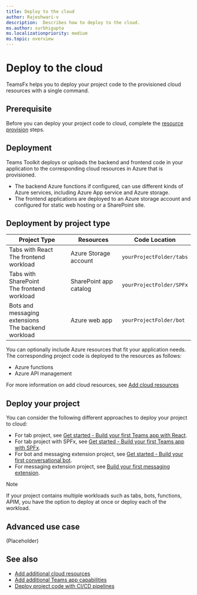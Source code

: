 ```yaml
---
title: Deploy to the cloud
author: Rajeshwari-v
description:  Describes how to deploy to the cloud.
ms.author: surbhigupta
ms.localizationpriority: medium
ms.topic: overview
---
```


# Deploy to the cloud 

TeamsFx helps you to deploy your project code to the provisioned cloud resources with a single command.

## Prerequisite

Before you can deploy your project code to cloud, complete the [resource provision](provision-in-the-cloud.md) steps.

## Deployment

Teams Toolkit deploys or uploads the backend and frontend code in your application to the corresponding cloud resources in Azure that is provisioned.

* The backend Azure functions if configured, can use different kinds of Azure services, including Azure App service and Azure storage.
* The frontend applications are deployed to an Azure storage account and configured for static web hosting or a SharePoint site.

## Deployment by project type

| Project Type|	Resources|	Code Location|
|-------------|----------|---------------|
|Tabs with React </br> The frontend workload|Azure Storage account|`yourProjectFolder/tabs`|
|Tabs with SharePoint </br> The frontend workload |SharePoint app catalog|`yourProjectFolder/SPFx`|
|Bots and messaging extensions </br> The backend workload | Azure web app|`yourProjectFolder/bot` |

You can optionally include Azure resources that fit your application needs. The corresponding project code is deployed to the resources as follows:

* Azure functions
* Azure API management

For more information on add cloud resources, see [Add cloud resources](add-cloud-resources.md)

## Deploy your project

You can consider the following different approaches to deploy your project to cloud:

* For tab project, see [Get started - Build your first Teams app with React](~/get-started/first-app-react.md?tabs=vscode#deploy-your-app-to-azure).
* For tab project with SPFx, see [Get started - Build your first Teams app with SPFx](~/get-started/first-app-spfx.md?tabs=cli#deploy-your-app-to-sharepoint).
* For bot and messaging extension project, see [Get started - Build your first conversational bot](~/get-started/first-app-bot.md?tabs=vscode#deploy-your-app-to-azure).  
* For messaging extension project, see [Build your first messaging extension](~/get-started/first-message-extension.md?tabs=vscode#deploy-your-app-to-azure).

> [!NOTE]
> If your project contains multiple workloads such as tabs, bots, functions, APIM, you have the option to deploy at once or deploy each of the workload.

## Advanced use case

(Placeholder)

## See also

* [Add additional cloud resources](~\toolkit\add-cloud-resources.md)
* [Add additional Teams app capabilities](~\toolkit\add-capabilities.md)
* [Deploy project code with CI/CD pipelines](~\toolkit\build-pipelines.md)
